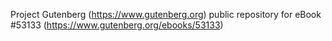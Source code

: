 Project Gutenberg (https://www.gutenberg.org) public repository for
eBook #53133 (https://www.gutenberg.org/ebooks/53133)
